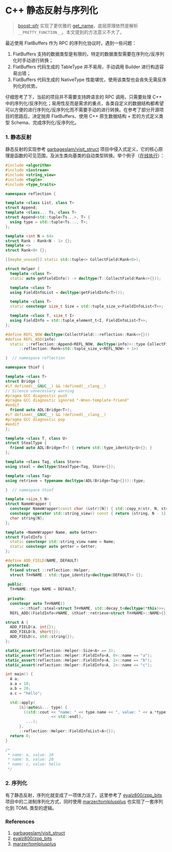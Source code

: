 # C++ 静态反射与序列化

> [boost::pfr](https://github.com/boostorg/pfr/releases/tag/2.2.0) 实现了更优雅的 [get_name](https://github.com/boostorg/pfr/pull/129/files)，底层原理依然是解析 `__PRETTY_FUNCTION__`。本文提到的方法意义不大了。

最近使用 FlatBuffers 作为 RPC 的序列化协议时，遇到一些问题：

1. FlatBuffers 支持的数据类型是有限的，特定的数据类型需要在序列化/反序列化时手动进行转换；
2. FlatBuffers 代码生成的 TableType 并不易用，手动调用 Builder 进行构造容易出错；
3. FlatBuffers 代码生成的 NativeType 性能堪忧，使用该类型也会丧失无需反序列化的优势。

仔细思考了下，当前的项目并不需要支持跨语言的 RPC 调用，只需要处理 C++ 中的序列化/反序列化；易用性反而是需求的重点，各类自定义的数据结构都希望可以方便的进行序列化/反序列化而不需要手动的进行转换。在参考了部分开源项目的思路后，决定抛弃 FlatBuffers、使用 C++ 原生数据结构 + 宏的方式定义类型 Schema、完成序列化/反序列化。

### 1. 静态反射

静态反射的实现参考 [garbageslam/visit_struct](https://github.com/garbageslam/visit_struct#intrusive-syntax) 项目中侵入式定义，它的核心原理是函数的可见范围，及派生类向基类的自动类型转换。举个例子（[在线执行](https://godbolt.org/z/TGaqKvoMz)）：

```cpp
#include <algorithm>
#include <iostream>
#include <string_view>
#include <tuple>
#include <type_traits>

namespace reflection {

template <class List, class T>
struct Append;
template <class... Ts, class T>
struct Append<std::tuple<Ts...>, T> {
  using type = std::tuple<Ts..., T>;
};

template <int N = 64>
struct Rank : Rank<N - 1> {};
template <>
struct Rank<0> {};

[[maybe_unused]] static std::tuple<> CollectField(Rank<0>);

struct Helper {
  template <class T>
  static auto getFieldInfo() -> decltype(T::CollectField(Rank<>{}));

  template <class T>
  using FieldInfoList = decltype(getFieldInfo<T>());

  template <class T>
  static constexpr size_t Size = std::tuple_size_v<FieldInfoList<T>>;

  template <class T, size_t I>
  using FieldInfo = std::tuple_element_t<I, FieldInfoList<T>>;
};

#define REFL_NOW decltype(CollectField(::reflection::Rank<>{}))
#define REFL_ADD(info)                                                      \
  static ::reflection::Append<REFL_NOW, decltype(info)>::type CollectField( \
      ::reflection::Rank<std::tuple_size_v<REFL_NOW> + 1>)

}  // namespace reflection

namespace thief {

template <class T>
struct Bridge {
#if defined(__GNUC__) && !defined(__clang__)
// Silence unnecessary warning
#pragma GCC diagnostic push
#pragma GCC diagnostic ignored "-Wnon-template-friend"
#endif
  friend auto ADL(Bridge<T>);
#if defined(__GNUC__) && !defined(__clang__)
#pragma GCC diagnostic pop
#endif
};

template <class T, class U>
struct StealType {
  friend auto ADL(Bridge<T>) { return std::type_identity<U>{}; }
};

template <class Tag, class Store>
using steal = decltype(StealType<Tag, Store>{});

template <class Tag>
using retrieve = typename decltype(ADL(Bridge<Tag>{}))::type;

}  // namespace thief

template <size_t N>
struct NameWrapper {
  constexpr NameWrapper(const char (&str)[N]) { std::copy_n(str, N, string); }
  constexpr operator std::string_view() const { return {string, N - 1}; }
  char string[N];
};

template <NameWrapper Name, auto Getter>
struct FieldInfo {
  static constexpr std::string_view name = Name;
  static constexpr auto getter = Getter;
};

#define ADD_FIELD(NAME, DEFAULT)                                       \
 protected:                                                            \
  friend struct ::reflection::Helper;                                  \
  struct T##NAME : std::type_identity<decltype(DEFAULT)> {};           \
                                                                       \
 public:                                                               \
  T##NAME::type NAME = DEFAULT;                                        \
                                                                       \
 private:                                                              \
  constexpr auto T##NAME()                                             \
      ->::thief::steal<struct T##NAME, std::decay_t<decltype(*this)>>; \
  REFL_ADD((FieldInfo<#NAME, &thief::retrieve<struct T##NAME>::NAME>{}))

struct A {
  ADD_FIELD(a, int{});
  ADD_FIELD(b, short{});
  ADD_FIELD(c, std::string{});
};

static_assert(reflection::Helper::Size<A> == 3);
static_assert(reflection::Helper::FieldInfo<A, 0>::name == "a");
static_assert(reflection::Helper::FieldInfo<A, 1>::name == "b");
static_assert(reflection::Helper::FieldInfo<A, 2>::name == "c");

int main() {
  A a;
  a.a = 10;
  a.b = 20;
  a.c = "hello";

  std::apply(
      [&](auto&&... type) {
        ((std::cout << "name: " << type.name << ", value: " << a.*type.getter
                    << std::endl),
         ...);
      },
      ::reflection::Helper::FieldInfoList<A>{});
  return 0;
}

/*
 * name: a, value: 10
 * name: b, value: 20
 * name: c, value: hello
 */
```

### 2. 序列化

有了静态反射，序列化就变成了一项体力活了。这里参考了 [eyalz800/zpp_bits](https://github.com/eyalz800/zpp_bits) 项目中的二进制序列化方式，同时使用 [marzer/tomlplusplus](https://github.com/marzer/tomlplusplus) 也实现了一套序列化到 TOML 类型的逻辑。

### References

1. [garbageslam/visit_struct](https://github.com/garbageslam/visit_struct)
2. [eyalz800/zpp_bits](https://github.com/eyalz800/zpp_bits)
3. [marzer/tomlplusplus](https://github.com/marzer/tomlplusplus)
